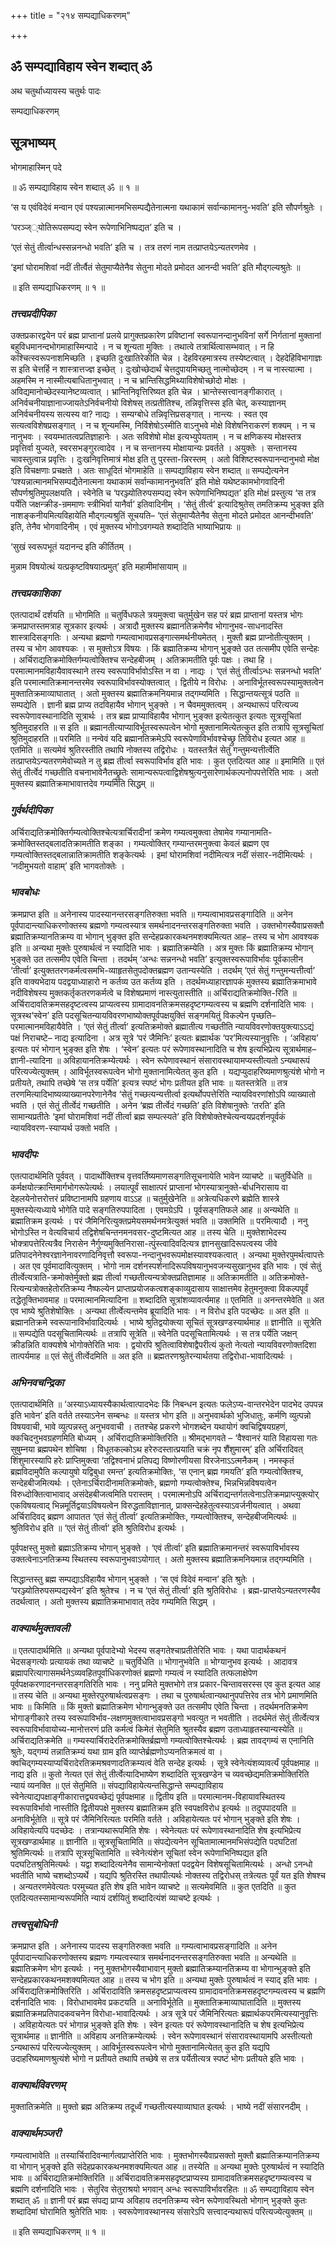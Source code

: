 +++
title = "२१४ सम्पद्याधिकरणम्"

+++


## ॐ सम्पद्याविहाय स्वेन शब्दात् ॐ

अथ चतुर्थाध्यायस्य चतुर्थः पादः

सम्पद्याधिकरणम्

## **सूत्रभाष्यम्**

भोगमाहास्मिन् पदे

॥ ॐ सम्पद्याविहाय स्वेन शब्दात् ॐ ॥ १ ॥

‘स य एवंविदेवं मन्वान एवं पश्यन्नात्मानमभिसम्पद्यैतेनात्मना यथाकामं सर्वान्कामाननु-भवति’ इति सौपर्णश्रुतेः ।

‘परञ्ज््योतिरूपसम्पद्य स्वेन रूपेणाभिनिष्पद्यत’ इति च ।

‘एतं सेतुं तीर्त्वान्धस्सन्ननन्धो भवति’ इति च । तत्र तरणं नाम तत्प्राप्तयेऽन्यतरणमेव ।

‘इमां घोरामशिवां नदीं तीर्त्वैतं सेतुमाप्यैतेनैव सेतुना मोदते प्रमोदत आनन्दी भवति’ इति मौद्गल्यश्रुतेः ॥

॥ इति सम्पद्याधिकरणम् ॥ १ ॥

### ***तत्त्वप्रदीपिका***

उक्तप्रकारद्वयेन परं ब्रह्म प्राप्तानां प्रलये प्रागुक्तप्रकारेण प्रविष्टानां स्वरूपानन्दानुभविनां सर्गे निर्गतानां मुक्तानां बहुविधमानन्दभोगमाहास्मिन्पादे । न च शून्यता मुक्तिः । तथात्वे तत्रार्थित्वासम्भवात् । न हि कश्चित्स्वरूपनाशमिच्छति । इच्छति दुःखातिरेकीति चेन्न । देहविरहमात्रस्य तस्येष्टत्वात् । देहदेहिविभागाज्ञः स इति चेत्तर्हि न शास्त्रात्तज्ज्ञ इच्छेत् । दुःखोच्छेदार्थं चेत्तदुपायमिच्छतु नात्मोच्छेदम् । न च नास्त्यात्मा । अहमस्मि न नास्मीत्यबाधितानुभवात् । न च भ्रान्तिसिद्धमिथ्याविशेषोच्छोदो मोक्षः । अविद्यमानोच्छेदस्यानेष्टव्यत्वात् । भ्रान्तिनिवृत्तिरिष्यत इति चेन्न । भ्रान्तेस्सत्त्वानङ्गीकारात् । अनिर्वचनीयाज्ञानाज्जायतेऽनिर्वचनीयो विशेषस् तत्प्रतीतिश्च, तन्निवृत्तिस्स इति चेत्, कस्याज्ञानम् अनिर्वचनीयस्य सत्यस्य वा? नाद्यः । सम्यग्बोधे तन्निवृत्तिप्रसङ्गात् । नान्त्यः । स्वत एव सत्यत्वविशेषप्रसङ्गात् । न च शून्यमस्मि, निर्विशेषोऽस्मीति वाऽनुभवे मोक्षे विशेषनिराकरणं शक्यम् । न च नानुभवः । स्वयम्भातत्वप्रतिज्ञाहानेः । अतः सविशेषो मोक्ष इत्यभ्युपेयताम् । न च क्षणिकस्य मोक्षस्तत्र प्रवृत्तिर्वा युज्यते, स्वरसभङ्गुरत्वादेव । न च सन्तानस्य मोक्षायान्यः प्रवर्तते । अयुक्तेः । सन्तानस्य चावस्तुत्वान्न प्रवृत्तिः । दुःखनिवृत्तिमात्रं मोक्ष इति तु पुरस्ता-न्निरस्तम् । अतो विशिष्टस्वरूपानन्दानुभवो मोक्ष इति विचक्षणाः प्रचक्षते । अतः साधूदितं भोगमाहेति ॥ सम्पद्याविहाय स्वेन शब्दात् ॥ सम्पद्येत्यनेन ‘पश्यन्नात्मानमभिसम्पद्यैतेनात्मना यथाकामं सर्वान्कामाननुभवति’ इति मोक्षे यथेष्टकामभोगवादिनी सौपर्णश्रुतिमुपलक्षयति । स्वेनेति च ‘परञ्ज्योतिरुपसम्पद्य स्वेन रूपेणाभिनिष्पद्यत’ इति मोक्षं प्रस्तुत्य ‘स तत्र पर्येति जक्षन्क्रीड-न्रममाणः स्त्रीभिर्वा यानैर्वा’ इतिवादिनीम् । ‘सेतुं तीर्त्व’ इत्यादिश्रुतेस् तमतिक्रम्य भुङ्क्त इति नाशङ्कनीयमित्यविहायेति मौद्गल्यश्रुतिं सूचयति– ‘एतं सेतुमाप्यैतेनैव सेतुना मोदते प्रमोदत आनन्दीभवति’ इति, तेनैव भोगवादिनीम् । एवं मुक्तस्य भोगोऽवगम्यते शब्दादिति भाष्याभिप्रायः ॥

‘सुखं स्वरूपभूतं यदानन्द इति कीर्तितम् ।

मुन्नाम विषयोत्थं यत्प्रकृष्टविषयात्प्रमुत्’ इति महामीमांसायाम् ॥

### ***तत्त्वप्रकाशिका***

एतत्पादार्थं दर्शयति ॥ भोगमिति ॥ चतुर्विधफले त्रयमुक्त्वा चतुर्मुखेन सह परं ब्रह्म प्राप्तानां यस्तत्र भोगः क्रमप्राप्तस्तमत्राह सूत्रकार इत्यर्थः । अत्रादौ मुक्तस्य ब्रह्मानतिक्रमेणैव भोगानुभव-साधनादस्ति शास्त्रादिसङ्गतिः । अन्यथा ब्रह्मणो गम्यत्वाभावप्रसङ्गात्समर्थनीयमेतत् । मुक्तौ ब्रह्म प्राप्नोतीत्युक्तम् । तस्य च भोग आवश्यकः । स मुक्तोऽत्र विषयः । किं ब्रह्मातिक्रम्य भोगान् भुुङ्क्ते उत तत्समीप एवेति सन्देहः । अर्चिराद्यतिक्रमोक्तिर्गम्यत्वोक्तिश्च सन्देहबीजम् । अतिक्रामतीति पूर्वः पक्षः । तथा हि । परमात्मानमविहायैवावस्थाने तस्य स्वरूपाविर्भावोऽस्ति न वा । नाद्यः । ‘एतं सेतुं तीर्त्वाऽन्धः सन्ननन्धो भवति’ इति परमात्मातिक्रमानन्तरमेव स्वरूपाविर्भावस्योक्तत्वात् । द्वितीये न विरोधः । अनाविर्भूतस्वरूपस्यामुक्तत्वेन मुक्तातिक्रमाव्याघातात् । अतो मुक्तस्य ब्रह्मातिक्रमनियमान्न तद्गम्यमिति । सिद्धान्तयत्सूत्रं पठति ॥ सम्पद्येति । ज्ञानी ब्रह्म प्राप्य तदविहायैव भोगान् भुङ्क्ते । न चैवममुक्तत्वम् । अन्यथारूपं परित्यज्य स्वरूपेणावस्थानादिति सूत्रार्थः । तत्र ब्रह्म प्राप्याविहायैव भोगान् भुङ्क्त इत्येतत्कुत इत्यतः सूत्रसूचितां श्रुतिमुदाहरति ॥ स इति ॥ ब्रह्मानतीत्याप्याविर्भूतस्वरूपत्वेन भोगो मुक्तानामित्येतत्कुत इति तत्रापि सूत्रसूचितां श्रुतिमुदाहरति ॥ परमिति ॥ नन्वेवं यदि ब्रह्मानतिक्रमेऽपि स्वरूपेणाविर्भावश्चेच्छ्रु तिविरोध इत्यत आह ॥ एतमिति ॥ सत्यमेवं श्रुतिरस्तीति तथापि नोक्तस्य तद्विरोधः । यतस्तत्रैतं सेतुं गन्तुमन्यत्तीर्त्वेति तत्प्राप्तयेऽन्यतरणमेवोच्यते न तु ब्रह्म तीर्त्वा स्वरूपाविर्भाव इति भावः । कुत एतदित्यत आह ॥ इमामिति ॥ एतं सेतुं तीर्त्वेदं गच्छतीति वचनाभावेनैतच्छ्रुतेः सामान्यरूपत्वाद्विशेषश्रुत्यनुसारेणार्थकल्पनोपपत्तेरिति भावः । अतो मुक्तस्य ब्रह्मातिक्रमाभावात्तदेव गम्यमिति सिद्धम् ॥

### ***गुर्वर्थदीपिका***

अर्चिराद्यतिक्रमोक्तिर्गम्यत्वोक्तिश्चेत्यत्रार्चिरादीनां क्रमेण गम्यत्वमुक्त्वा तेषामेव गम्यानामति-क्रमोक्तिस्तद्बलादतिक्रामतीति शङ्का । गम्यत्वोक्तिर् गम्यान्तरमनुक्त्वा केवलं ब्रह्मण एव गम्यत्वोक्तिस्तद्बलान्नातिक्रामतीति शङ्केत्यर्थः । इमां घोरामशिवां नदीमित्यत्र नदीं संसार-नदीमित्यर्थः । ‘नदीमुभयतो वाहाम्’ इति भागवतोक्तेः ।

### ***भावबोधः***

क्रमप्राप्त इति ॥ अनेनास्य पादस्यानन्तरसङ्गतिरुक्ता भवति ॥ गम्यत्वाभावप्रसङ्गादिति ॥ अनेन पूर्वपादान्त्याधिकरणोक्तस्य ब्रह्मणो गम्यत्वस्यात्र समर्थनादनन्तरसङ्गतिरुक्ता भवति । उक्तभोगस्यैवाप्रसक्तौ ब्रह्मातिक्रम्यानतिक्रम्य वा भोगान् भुङ्क्त इति सन्देहप्रकारकथनमशक्यमित्यत आह– तस्य च भोग आवश्यक इति ॥ अन्यथा मुक्तेः पुरुषार्थत्वं न स्यादिति भावः । ब्रह्मातिक्रम्येति । अत्र मुक्तः किं ब्रह्मातिक्रम्य भोगान् भुङ्क्ते उत तत्समीप एवेति चिन्ता । तदर्थम् ‘अन्धः सन्ननन्धो भवति’ इत्युक्तस्वरूपाविर्भावः पूर्वकालीन ‘तीर्त्वा’ इत्युक्ततरणकर्मत्वसमभि-व्याहृतसेतुपदोक्तब्रह्मण उतान्यस्येति । तदर्थम् ‘एतं सेतुं गन्तुमन्यत्तीर्त्वा’ इति वाक्यभेदाय पदद्वयाध्याहारो न कर्तव्य उत कर्तव्य इति । तदर्थमध्याहारज्ञापकं मुक्तस्य ब्रह्मातिक्रमाभावे नदीविशेषस्य मुक्तकर्तृकतरणकर्मत्वे च विशेषप्रमाणं नास्त्युतास्तीति ॥ अर्चिराद्यतिक्रमोक्ति-रिति ॥ अर्चिरादावतिक्रमसहदृष्टत्वस्य प्राप्यत्वस्य ग्रामादावनतिक्रमसहदृष्टगम्यत्वस्य च ब्रह्मणि दर्शनादिति भावः । सूत्रस्थ‘स्वेन’ इति पदसूचितन्यायविवरणभाष्योक्तपूर्वपक्षयुक्तिं सङ्गमयितुं विकल्पेन पृच्छति– परमात्मानमविहायैवेति । ‘एतं सेतुं तीर्त्वा’ इत्यतिक्रमोक्ते ब्रह्मातीत्य गच्छतीति न्यायविवरणोक्तयुक्त्याऽऽद्यं पक्षं निराचष्टे– नाद्य इत्यादिना । अत्र सूत्रे ‘परं जैमिनिः’ इत्यतः ब्रह्मार्थक ‘पर’मित्यस्यानुवृत्तिः । ‘अविहाय’ इत्यतः परं भोगान् भुङ्क्त इति शेषः । ‘स्वेन’ इत्यतः परं रूपेणावस्थानादिति च शेष इत्यभिप्रेत्य सूत्रार्थमाह– ज्ञानी-त्यादिना ॥ अविहायानतिक्रम्येत्यर्थः । स्वेन रूपेणावस्थानं संसारावस्थायामप्यस्तीत्यतो ऽन्यथारूपं परित्यज्येत्युक्तम् । आविर्भूतस्वरूपत्वेन भोगो मुक्तानामित्येतत् कुत इति । यद्यप्युदाहरिष्यमाणश्रुत्यंशे भोगो न प्रतीयते, तथापि तच्छेषे ‘स तत्र पर्येति’ इत्यत्र स्पष्टं भोगः प्रतीयत इति भावः ॥ यतस्तत्रेति ॥ तत्र तरणमित्यादिभाष्यव्याख्यानपरेणानेनैव ‘सेतुं गच्छत्यन्यत्तीर्त्वा इत्यर्थोपपत्तेरिति न्यायविवरणांशोऽपि व्याख्यातो भवति । एतं सेतुं तीर्त्वेदं गच्छतीति । अनेन ‘ब्रह्म तीर्त्वेदं गच्छति’ इति विशेषानुक्तेः ‘तरति’ इति सामान्यप्रतीतेः ‘इमां घोरामशिवां नदीं तीर्त्वा ब्रह्म सम्पत्स्यते’ इति विशेषोक्तेश्चेत्यन्वयप्रदर्शनपूर्वकं न्यायविवरण-स्याप्यर्थ उक्तो भवति ।

### ***भावदीपः***

एतत्पादार्थमिति पूर्ववत् । पादार्थोक्तिश्च वृत्तवर्तिष्यमाणसङ्गतिसूचनायेति भावेन व्याचष्टे ॥ चतुर्विधेति ॥ कर्मक्षयोत्क्रान्तिमार्गभोगरूपेत्यर्थः । लयात्पूर्वं साक्षात्परं प्राप्तानां भोगस्यात्रानुक्ते-र्बाधनिरासाय वा देहलयेनोत्तरोत्तरं प्रविष्टानामपि ग्रहणाय वाऽऽह ॥ चतुर्मुखेनेति ॥ अत्रेत्यधिकरणे ब्रह्मेति शास्त्रे मुक्तस्येत्यध्याये भोगेति पादे सङ्गतिरुपपादिता । एवमग्रेऽपि । पूर्वसङ्गतिफले आह ॥ अन्यथेति ॥ ब्रह्मातिक्रम इत्यर्थः । परं जैमिनिरित्युक्तप्रमेयसमर्थनमत्रेत्युक्तं भवति ॥ उक्तमिति ॥ परमित्यादौ । ननु भोगोऽस्ति न वेत्यविचार्य तद्विशेषचिन्तनमनवसर-दुष्टमित्यत आह ॥ तस्य चेति ॥ मुक्तेशाभेदस्य भोक्त्रापत्तेरित्यत्रैव निरासेन नैर्गुण्यमुक्तिनिरासा-त्पुंस्त्वादिवदित्यत्र ज्ञानसुखादिरूपत्वस्य जीवे प्रतिपादनेनेश्वरज्ञानेनावरणादिनिवृत्तौ स्वरूपा-नन्दानुभवरूपमोक्षस्यावश्यकत्वात् । अन्यथा मुक्तेरपुमर्थत्वापत्तेः । अत एव पूर्वमादावित्युक्तम् । भोगो नाम दर्शनस्पर्शनादिरूपविषयानुभवजन्यसुखानुभव इति भावः । एवं सेतुं तीर्त्वेत्यत्राति-क्रमोक्तेर्मुक्तो ब्रह्म तीर्त्वा गच्छतीत्यन्यत्रोक्तप्रतिज्ञामाह ॥ अतिक्रामतीति ॥ अतिक्रमोक्ते-रित्यन्यत्रोक्तहेतोरतिक्रम्य नैष्फल्येन प्राप्ताप्रयोजकत्वशङ्काव्युदासाय साक्षात्तमेव हेतुमनुक्त्वा विकल्पपूर्वं तद्धेतूक्तिभावमाह ॥ परमात्मानमित्यादिना ॥ शब्दादिति सूत्रांशव्यावर्त्यमाह ॥ एतमिति ॥ अनन्तरमेवेति ॥ अत एव भाष्ये श्रुतिशेषोक्तिः । अन्यथा तीर्त्वेत्यन्तमेव ब्रूयादिति भावः । न विरोध इति पदच्छेदः ॥ अत इति ॥ ब्रह्मानतिक्रमे स्वरूपानाविर्भावादित्यर्थः । भाष्ये श्रुतिद्वयोक्त्या सूचितं सूत्रखण्डस्यार्थमाह ॥ ज्ञानीति ॥ सूत्रेति ॥ सम्पद्येति पदसूचितामित्यर्थः ॥ तत्रापि सूत्रेति ॥ स्वेनेति पदसूचितामित्यर्थः । स तत्र पर्येति जक्षन् क्रीडन्निति वाक्यशेषे भोगोक्तेरिति भावः । द्वयोरपि श्रुतित्वाविशेषाद्वैपरीत्यं कुतो नेत्यतो न्यायविवरणोक्तदिशा तात्पर्यमाह ॥ एतं सेतुं तीर्त्वेदमिति ॥ अत इति ॥ ब्रह्मतरणश्रुतेरन्यार्थतया तद्विरोधा-भावादित्यर्थः ।

### ***अभिनवचन्द्रिका***

एतत्पादार्थमिति ॥ ‘अस्याऽध्यायस्यैकार्थत्वात्पादभेदः किं निबन्धन इत्यतः फलेऽप्य-वान्तरभेदेन पादभेद उपपन्न इति भावेन’ इति वर्तते तस्याऽनेन सम्बन्धः ॥ यस्तत्र भोग इति ॥ अनुभवार्थको भुजिधातुः, कर्मणि व्युत्पन्नो विषयवाची, भावे व्युत्पन्नस्तु अनुभववाची । ततश्चेह प्रकरणे भोगशब्देन यथायोगं क्वचिद्विषयग्रहणं, क्कचिदनुभवग्रहणमिति बोध्यम् । अर्चिराद्यतिक्रमोक्तिरिति ॥ श्रीमद्भागवते – ‘वैश्वानरं याति विहायसा गतः सुषुम्नया ब्रह्मपथेन शोचिषा । विधूतकल्कोऽथ हरेरुदस्तात्प्रयाति चक्रं नृप शैंशुमारम्’ इति अर्चिरादिवत् शिंशुमारस्यापि हरेः प्राप्तिमुक्त्वा ‘तद्विश्वनाभं प्रतिपद्य विष्णोरणीयसा विरजेनाऽऽत्मनैकम् । नमस्कृतं ब्रह्मविदामुपैति कल्पायुषो यद्विबुधा रमन्त’ इत्यतिक्रमोक्तिः, ‘स एनान् ब्रह्म गमयति’ इति गम्यत्वोक्तिश्च, सन्देहबीजमित्यर्थः । एतेनाऽर्चिरादीनामतिक्रमोक्तेः, ब्रह्मणो गम्यत्वोक्तेश्च, भिन्नभिन्नविषयत्वेन विरुध्दोक्तित्वाभावाद् असंदेहबीजत्वमिति परास्तम् । परमात्मनोऽपि अर्चिराद्यन्तर्गतत्वेनाऽतिक्रमप्राप्त्युक्त्योर् एकविषयत्वाद् भिन्नमूर्तिद्वयाऽविषयत्वेन विरुद्धताविज्ञानात्, प्राक्सन्देहहेतुत्वस्याऽवर्जनीयत्वात् । अथवा अर्चिरादिवद् ब्रह्मण आपातत ‘एतं सेतुं तीर्त्वा’ इत्यतिक्रमोक्तिः, गम्यत्वोक्तिश्च, सन्देहबीजमित्यर्थः ॥ श्रुतिविरोध इति ॥ ‘एतं सेतुं तीर्त्वा’ इति श्रुतिविरोध इत्यर्थः ।

पूर्वपक्षस्तु मुक्तो ब्रह्माऽतिक्रम्य भोगान् भुङ्क्ते । ‘एवं तीर्त्वा’ इति ब्रह्मातिक्रमानन्तरं स्वरूपाविर्भावस्य उक्तत्वेनाऽनतिक्रम्य स्थितस्य स्वरूपानुभवाऽयोगात् । अतो मुक्तस्य ब्रह्मातिक्रमनियमान्न तद्गम्यमिति ।

सिद्धान्तस्तु ब्रह्म सम्पद्याऽविहायैव भोगान् भुङ्क्ते । ‘स एवं विदेवं मन्वान’ इति श्रुतेः । ‘परञ्ज्योतिरुपसम्पद्यस्वेन’ इति श्रुतेश्च । न च ‘एतं सेतुं तीर्त्वा’ इति श्रुतिविरोधः । ब्रह्म-प्राप्तयेऽन्यतरणस्यैव तदर्थत्वात् । अतो मुक्तस्य ब्रह्मातिक्रमाभावात् तदेव गम्यमिति सिद्धम् ।

### ***वाक्यार्थमुक्तावली***

॥ एतत्पादार्थमिति ॥ अन्यथा पूर्वपादेभ्यो भेदस्य सङ्गतेश्चाप्रतीतेरिति भावः । यथा पादार्थकथनं भेदसङ्गत्योः प्रत्यायकं तथा व्याचष्टे ॥ चतुर्विधेति ॥ भोगानुभवेति ॥ भोग्यानुभव इत्यर्थः । आदावत्र ब्रह्मापरित्यागासमर्थनेऽव्यवहितपूर्वाधिकरणोक्तं ब्रह्मणो गम्यत्वं न स्यादिति तत्फलाक्षेपेण पूर्वपक्षकरणादनन्तरसङ्गतिरिति भावः । ननु प्रमिते मुक्तभोगे तत्र प्रकार-चिन्तावसरस्स एव कुत इत्यत आह ॥ तस्य चेति ॥ अन्यथा मुक्तेरपुरुषार्थत्वप्रसङ्गः । तथा च पुरुषार्थत्वान्यथानुपपत्तिरेव तत्र भोगे प्रमाणमिति भावः ॥ किमिति ॥ किं मुक्तो ब्रह्मातिक्रमेण भोगान्भुङ्क्ते उत तत्समीप एवेति चिन्ता । तदर्थमनतिक्रमेण भोगाङ्गीकारे तस्य स्वरूपाविर्भाव-लक्षणमुक्तत्वाभावप्रसङ्गो भवत्युत न भवतीति । तदर्थमेतं सेतुं तीर्त्वेत्यत्र स्वरूपाविर्भावायोच्य-मानोत्तरणं प्रति कर्मत्वं किमेतं सेतुमिति श्रुतस्यैव ब्रह्मण उताध्याहृतस्यान्यस्येति ॥ अर्चिराद्यतिक्रमेति ॥ गम्यस्यार्चिरादेरतिक्रमोक्तिर्ब्रह्मणो गम्यत्वोक्तिश्चेत्यर्थः । ब्रह्म तावद्गम्यं स एनानिति श्रुतेः, यद्गम्यं तन्नातिक्रम्यं यथा ग्राम इति व्याप्तेर्ब्रह्मणोऽप्यनतिक्रमत्वं वा । क्वचिद्गम्यस्याप्यर्चिरादेरतिक्रमश्रवणादतिक्रम्यत्वं वेति सन्देह इत्यर्थः । सूत्रे स्वेनेत्यंशव्यावर्त्यं पूर्वपक्षमाह ॥ नाद्य इति ॥ कुतो नेत्यत एतं सेतुं तीर्त्वेत्यादिभाष्येण शब्दादिति सूत्रखण्डेन च व्यवच्छेद्यमतिक्रमोक्तिरिति न्यायं व्यनक्ति ॥ एतं सेतुमिति ॥ संपद्याविहायेत्यन्तसिद्धान्ते सम्पद्याविहाय स्वेनेत्याद्यपक्षाङ्गीकारात्तद्व्यवच्छेद्यं पूर्वपक्षमाह ॥ द्वितीय इति ॥ परमात्मानम-विहायावस्थितस्य स्वरूपाविर्भावो नास्तीति द्वितीयपक्षे मुक्तस्य ब्रह्मातिक्रम इति स्वपक्षविरोध इत्यर्थः ॥ तदुपपादयति ॥ अनाविर्भूतेति ॥ सूत्रे परं जैमिनिरित्यतः परमिति वर्तते । अविहायेत्यतः परं भोगान् भुङ्क्ते इति शेषः । अविहायेत्यपि पदच्छेदः । तत्रान्यथारूपमिति शेषः । स्वेनेत्यतः परं रूपेणावस्थानादिति शेष इत्यभिप्रेत्य सूत्रखण्डार्थमाह ॥ ज्ञानीति ॥ सूत्रसूचितामिति ॥ संपद्येत्यनेन सूचितामात्मानमभिसंपद्येति पदघटितां श्रुतिमित्यर्थः ॥ तत्रापि सूत्रसूचितामिति ॥ स्वेनेत्यंशेन सूचितां स्वेन रूपेणाभिनिष्पद्यत इति पदघटितश्रुतिमित्यर्थः । यद्वा शब्दादित्यनेनैव सामान्येनोक्तां पदद्वयेन विशेषसूचितामित्यर्थः । अन्धो ऽनन्धो भवतीति भाष्ये चशब्दोऽप्यर्थे । यद्यपि श्रुतिरस्ति तथापीत्यर्थः नोक्तस्य तद्विरोधस् तत्रेत्यतः पूर्वं यत इति शेषश्च । अन्यतरणमेवेत्यतः परमुच्यत इति शेष इति भावेन व्याचष्टे ॥ सत्यमेवमिति ॥ कुत एतदिति ॥ कुत एतदित्यतस्सामान्यरूपमिति न्यायं दर्शयितुं शब्दादित्यंशं व्याचष्टे इत्यर्थः ।

### ***तत्त्वसुबोधिनी***

क्रमप्राप्त इति । अनेनास्य पादस्य सङ्गतिरुक्ता भवति ॥ गम्यत्वाभावप्रसङ्गादिति ॥ अनेन पूर्वपादान्त्याधिकरणोक्तस्य ब्रह्मणः गम्यत्वस्यात्र समर्थनादनन्तरसङ्गतिरुक्ता भवति ॥ अन्यथेति ॥ ब्रह्मातिक्रमेण भोग इत्यर्थः । ननु मुक्तभोगस्यैवाभावान् मुक्तो ब्रह्मातिक्रम्यानतिक्रम्य वा भोगान्भुङ्क्ते इति सन्देहप्रकारकथनमशक्यमित्यत आह ॥ तस्य च भोग इति ॥ अन्यथा मुक्तेः पुरुषार्थत्वं न स्याद् इति भावः । अर्चिराद्यतिक्रमोक्तिरिति । अर्चिरादाविति क्रमसहदृष्टप्राप्यत्वस्य ग्रामादावनतिक्रमसहदृष्टगम्यत्वस्य च ब्रह्मणि दर्शनादिति भावः । विरोधाभावमेव प्रकटयति ॥ अनाविर्भूतेति ॥ मुक्तातिक्रमाव्याघातादिति ॥ मुक्तस्य ब्रह्मातिक्रमप्रतिपादकवचनेन विरोधा-भावादित्यर्थः । अत्र सूत्रे परं जैमिनिरित्यतः ब्रह्मार्थकपरमित्यस्यानुवृत्तिः । अविहायेत्यतः परं भोगान्न भुङ्क्ते इति शेषः । स्वेन इत्यतः परं रूपेणावस्थानादिति च शेष इत्यभिप्रेत्य सूत्रार्थमाह ॥ ज्ञानीति ॥ अविहाय अनतिक्रम्येत्यर्थः । स्वेन रूपेणावस्थानं संसारावस्थायामपि अस्तीत्यतो ऽन्यथारूपं परित्यज्येत्युक्तम् । आविर्भूतस्वरूपत्वेन भोगो मुक्तानामित्येतत् कुत इति यद्यपि उदाहरिष्यमाणश्रुत्यंशे भोगो न प्रतीयते तथापि तच्छेषे स तत्र पर्येतीत्यत्र स्पष्टं भोगः प्रतीयते इति भावः ।

### ***वाक्यार्थविवरणम्***

मुक्तातिक्रमेति ॥ मुक्तो ब्रह्म अतिक्रम्य तदूर्ध्वं गच्छतीत्यस्याव्याघात इत्यर्थः । भाष्ये नदीं संसारनदीम् ।

### ***वाक्यार्थमञ्जरी***

गम्यत्वाभावेति ॥ तस्यार्चिरादिवन्मार्गत्वप्राप्तेरिति भावः । मुक्तभोगस्यैवाप्रसक्तो मुक्तौ ब्रह्मातिक्रम्यानतिक्रम्य वा भोगान् भुङ्क्ते इति संदेहप्रकारकथनमशक्यमित्यत आह ॥ तस्येति ॥ अन्यथा मुक्तेः पुरुषार्थत्वं न स्यादिति भावः ॥ अर्चिराद्यतिक्रमोक्तिरिति ॥ अर्चिरादावतिक्रमसहदृष्टप्राप्यस्य ग्रामादावतिक्रमसहदृष्टगम्यत्वस्य च ब्रह्मणि दर्शनादिति भावः । सेतुरिव सेतुराश्रयो भगवान् अन्धः स्वरूपाविर्भावरहितः ॥ ॐ सम्पद्याविहाय स्वेन शब्दात् ॐ ॥ ज्ञानी परं ब्रह्म संपद्य प्राप्य अविहाय तदनतिक्रम्य स्वेन रूपेणावस्थितो भोगान् भुङ्क्ते कुतः शब्दादिमां घोरामिति श्रुतेरिति भावः । स्वरूपेणावस्थानस्य संसारेऽपि सत्त्वादन्यथारूपं परित्यज्येत्युक्तम् ॥

॥ इति सम्पद्याधिकरणम् ॥ १ ॥



